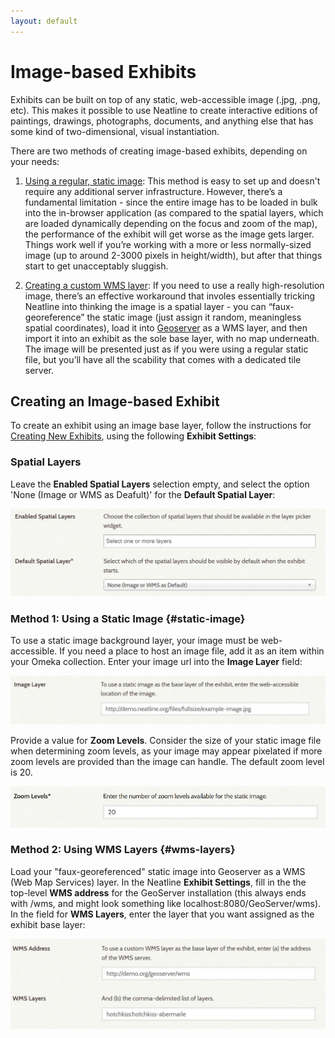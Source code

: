 ```yaml
---
layout: default
---
```


# Image-based Exhibits

Exhibits can be built on top of any static, web-accessible image (.jpg, .png, etc). This makes it possible to use Neatline to create interactive editions of paintings, drawings, photographs, documents, and anything else that has some kind of two-dimensional, visual instantiation.

There are two methods of creating image-based exhibits, depending on your needs:

1. [Using a regular, static image](#static-image): This method is easy to set up and doesn't require any additional server infrastructure. However, there’s a fundamental limitation - since the entire image has to be loaded in bulk into the in-browser application (as compared to the spatial layers, which are loaded dynamically depending on the focus and zoom of the map), the performance of the exhibit will get worse as the image gets larger. Things work well if you’re working with a more or less normally-sized image (up to around 2-3000 pixels in height/width), but after that things start to get unacceptably sluggish.


2. [Creating a custom WMS layer](#wms-layers): If you need to use a really high-resolution image, there’s an effective workaround that involes essentially tricking Neatline into thinking the image is a spatial layer - you can “faux-georeference” the static image (just assign it random, meaningless spatial coordinates), load it into [Geoserver](geoserver.org) as a WMS layer, and then import it into an exhibit as the sole base layer, with no map underneath. The image will be presented just as if you were using a regular static file, but you’ll have all the scability that comes with a dedicated tile server.

## Creating an Image-based Exhibit

To create an exhibit using an image base layer, follow the instructions for [Creating New Exhibits](creating-exhibits.html), using the following **Exhibit Settings**:

### Spatial Layers

Leave the **Enabled Spatial Layers** selection empty, and select the option 'None (Image or WMS as Deafult)' for the **Default Spatial Layer**:

![Screenshot of Spatial Layers example](images/base-layer-for-image.JPG)

### Method 1: Using a Static Image {#static-image}

To use a static image background layer, your image must be web-accessible. If you need a place to host an image file, add it as an item within your Omeka collection. Enter your image url into the **Image Layer** field:

![Screenshot using static image](images/image-layer.JPG)

Provide a value for **Zoom Levels**. Consider the size of your static image file when determining zoom levels, as your image may appear pixelated if more zoom levels are provided than the image can handle. The default zoom level is 20.

![Screenshot of Zoom Levels field](images/settings-zoom.png)

### Method 2: Using WMS Layers {#wms-layers}

Load your "faux-georeferenced" static image into Geoserver as a WMS (Web Map Services) layer. In the Neatline **Exhibit Settings**, fill in the the top-level **WMS address** for the GeoServer installation (this always ends with /wms, and might look something like localhost:8080/GeoServer/wms). In the field for **WMS Layers**, enter the layer that you want assigned as the exhibit base layer:

![Screenshot using faux-georeferenced image](images/WMS-fields.JPG)
